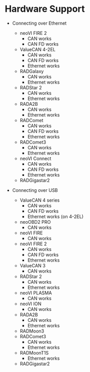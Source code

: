 # Hardware Support

- Connecting over Ethernet
	- neoVI FIRE 2
		- CAN works
		- CAN FD works
	- ValueCAN 4-2EL
		- CAN works
		- CAN FD works
		- Ethernet works
	- RADGalaxy
		- CAN works
		- Ethernet works
	- RADStar 2
		- CAN works
		- Ethernet works
	- RADA2B
		- CAN works
		- Ethernet works
	- RADComet
		- CAN works
		- CAN FD works
		- Ethernet works
	- RADComet3
		- CAN works
		- Ethernet works
	- neoVI Connect
		- CAN works
		- CAN FD works
		- Ethernet works
	- RADGigastar2

- Connecting over USB
	- ValueCAN 4 series
		- CAN works
		- CAN FD works
		- Ethernet works (on 4-2EL)
	- neoOBD2 PRO
		- CAN works
	- neoVI FIRE
		- CAN works
	- neoVI FIRE 2
		- CAN works
		- CAN FD works
		- Ethernet works
	- ValueCAN 3
		- CAN works
	- RADStar 2
		- CAN works
		- Ethernet works
	- neoVI PLASMA
		- CAN works
	- neoVI ION
		- CAN works
	- RADA2B
		- CAN works
		- Ethernet works
	- RADMoon3
	- RADComet3
		- CAN works
		- Ethernet works
	- RADMoonT1S
		- Ethernet works
	- RADGigastar2
